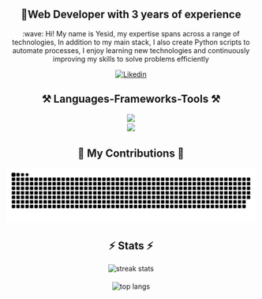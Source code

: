 

<div align="center">
  <h2>🚀Web Developer with 3 years of experience</h2>
  <p>
   :wave: Hi! My name is Yesid, my expertise spans across a range of technologies, In addition to my main stack, I also create Python scripts to automate processes, I enjoy learning new technologies and continuously improving my skills to solve problems efficiently
  </p>
</div>


<div align="center">
  <a href="https://www.linkedin.com/in/neider-yesid-garc%C3%ADa-8232b51ab/">
    <img alt="Likedin" title="Follow on Instagram" src="https://img.shields.io/badge/LinkedIn-0077B5?style=for-the-badge&logo=linkedin&logoColor=white"/>
  </a>
</div>

<h2 align="center">⚒️ Languages-Frameworks-Tools ⚒️</h2>

<div align="center">
  <img src="https://skillicons.dev/icons?i=laravel,angular,vuejs,symfony,nestjs,react,jest,postgresql,ts" /><br>
  <img src="https://skillicons.dev/icons?i=linux,docker,python,vscode,figma,git" />
</div>

<div align="center">
  <h2>🐍 My Contributions 🐍</h2>
  <img alt="snake eating my contributions" src="https://raw.githubusercontent.com/MrNyG25/MrNyG25/output/github-contribution-grid-snake-dark.svg" />
</div>

<h2 align="center">⚡ Stats ⚡</h2>
<div align=center>
      <img width=390 src="https://github-readme-streak-stats-salesp07.vercel.app/?user=mrnyg25&count_private=true&theme=react&border_radius=10" alt="streak   stats"/>
    <br>
    <br>
   <img width=325 align="center" src="https://github-readme-stats-salesp07.vercel.app/api/top-langs/?username=mrnyg25&hide=HTML&langs_count=8&layout=compact&theme=react&border_radius=10&size_weight=0.5&count_weight=0.5&exclude_repo=github-readme-stats" alt="top langs" />
</div>


